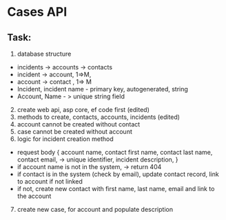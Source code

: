 # Cases API

## Task:
1. database structure
- incidents -> accounts -> contacts
- incident -> account, 1=>M,
- account -> contact , 1=> M
- Incident,  incident name - primary key, autogenerated, string
- Account, Name - > unique string field 

2. create web api, asp core, ef code first (edited) 
3. methods to create, contacts, accounts, incidents (edited) 
4. account cannot be created without contact
5. case cannot be created without account
6. logic for incident creation method
- request body
{
account name,
contact first name,
contact last name,
contact email, -> unique identifier,
incident description,
}
- if account name is not in the system, -> return 404
- if contact is in the system (check by email), update contact record, link to account if not linked
- if not, create new contact with first name, last name, email and link to the account
7. create new case, for account and populate description
